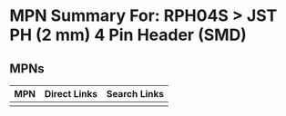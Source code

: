 



# MPN Summary For: RPH04S > JST PH (2 mm) 4 Pin Header (SMD)

## MPNs
  

|MPN|Direct Links|Search Links|
| :--- | :--- | :--- |
||||
